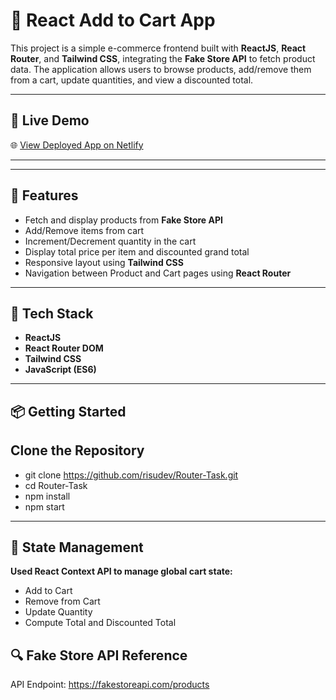 # 🛒 React Add to Cart App

This project is a simple e-commerce frontend built with **ReactJS**, **React Router**, and **Tailwind CSS**, integrating the **Fake Store API** to fetch product data. The application allows users to browse products, add/remove them from a cart, update quantities, and view a discounted total.

---

## 🔗 Live Demo

🌐 [View Deployed App on Netlify](https://kaleidoscopic-naiad-66e1cb.netlify.app/)

---


---

## 🚀 Features

- Fetch and display products from **Fake Store API**
- Add/Remove items from cart
- Increment/Decrement quantity in the cart
- Display total price per item and discounted grand total
- Responsive layout using **Tailwind CSS**
- Navigation between Product and Cart pages using **React Router**

---

## 🧪 Tech Stack

- **ReactJS**
- **React Router DOM**
- **Tailwind CSS**
- **JavaScript (ES6)**

---

## 📦 Getting Started
## Clone the Repository
- git clone https://github.com/risudev/Router-Task.git
- cd Router-Task
- npm install
- npm start
---

## 🧠 State Management
**Used React Context API to manage global cart state:**
- Add to Cart
- Remove from Cart
- Update Quantity
- Compute Total and Discounted Total

## 🔍 Fake Store API Reference
API Endpoint: https://fakestoreapi.com/products

